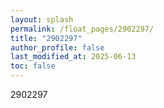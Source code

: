```yaml
---
layout: splash
permalink: /float_pages/2902297/
title: "2902297"
author_profile: false
last_modified_at: 2025-06-13
toc: false
---
```

 
2902297
